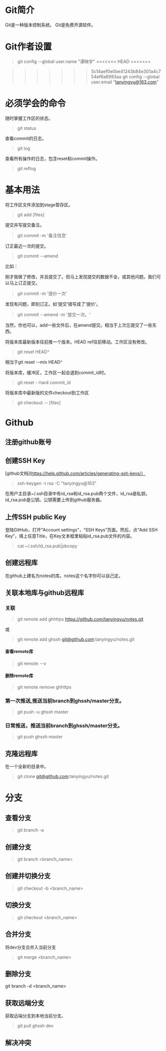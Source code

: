 # Git简介
Git是一种版本控制系统。
Git是免费开源软件。

# Git作者设置

>git config --global user.name "谭映宇"
<<<<<<< HEAD
=======

>>>>>>> 5c14aef0e0be41243b84e301a4c754ef6a8993aa
 git config --global user.email "tanyingyu@163.com"

# 必须学会的命令

随时掌握工作区的状态。

>git status  

查看commit的日志。  

>git log  

查看所有操作的日志，包含reset和commit操作。

>git reflog

# 基本用法

将工作区文件添加到stage暂存区。

>git add [files]

提交并写提交备注。

>git commit -m '备注信息'

订正最近一次的提交。

>git commit --amend

比如：

刚才我做了修改，并且提交了。但马上发现提交的数据不全，或其他问题。我们可以马上订正提交。

>git commit -m '提价一次'

发现有问题，即刻订正。如‘提交’错写成了‘提价’。
>git commit --amend -m '提交一次。'

当然，你也可以，add一些文件后，在amend提交。相当于上次忘提交了一些东西。

将版本库最新版本往前推一个版本。HEAD ref往前移动。工作区没有修改。

>git reset HEAD^

相当于git reset --mix HEAD^

将版本库，缓冲区，工作区一起会退到commit_id时。

>git reset --hard commit_id 

将版本库中最新版的文件checkout到工作区

>git checkout -- [files]

# Github
## 注册github账号

## 创建SSH Key

[github文档](https://help.github.com/articles/generating-ssh-keys/）

>ssh-keygen -t rsa -C "tanyingyu@163"

在用户主目录~/.ssh目录中有id_rsa和id_rsa.pub两个文件，id_rsa是私钥，id_rsa.pub是公钥。公钥需要上传到github服务器。

## 上传SSH public Key

登陆GitHub，打开“Account settings”，“SSH Keys”页面。然后，点“Add SSH Key”，填上任意Title，在Key文本框里粘贴id_rsa.pub文件的内容。

>cat ~/.ssh/id_rsa.pub|pbcopy

## 创建远程库

在github上建名为notes的库。notes这个名字你可以自己定。

## 关联本地库与github远程库  

### 关联  

>git remote add ghhttps https://github.com/tanyingyu/notes.git  

或  

>git remote add ghssh git@github.com:tanyingyu/notes.git  

#### 查看remote库  

>git remote －v  

#### 删除remote库  

>git remote remove ghhttps  

### 第一次推送,推送当前branch到ghssh/master分支。    

>git push -u ghssh master  

### 日常推送，推送当前branch到ghssh/master分支。  

>git push ghssh master  

## 克隆远程库

在一个全新的目录中。

>git clone git@github.com:tanyingyu/notes.git  

# 分支

## 查看分支  

>git branch -a  

## 创建分支  

>git branch <branch_name>  

## 创建并切换分支  

>git checkout -b <branch_name>    

## 切换分支  

>git checkout <branch_name>  

## 合并分支  

将dev分支合并入当前分支  

>git merge <branch_name>  

## 删除分支

git branch -d <branch_name>

## 获取远端分支  

获取远端分支到本地当前分支。  

>git pull ghssh dev  

## 解决冲突


